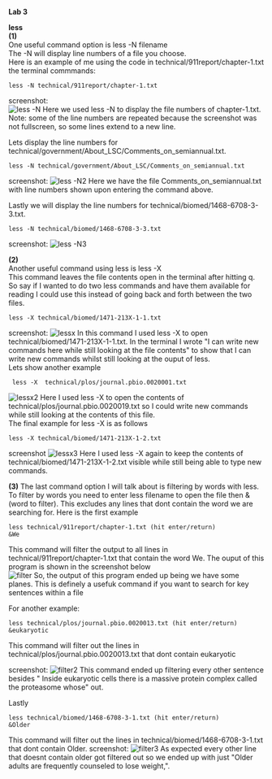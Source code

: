 **Lab 3** <br>

**less** <br>
**(1)** <br>
One useful command option is less -N filename <br>
The -N will display line numbers of a file you choose. <br>
Here is an example of me using the code in technical/911report/chapter-1.txt <br>
the terminal commmands: <br>
```
less -N technical/911report/chapter-1.txt
```
screenshot: <br>
![less -N](lessn.png)
Here we used less -N to display the file numbers of chapter-1.txt. Note: some of the line numbers are repeated because the screenshot was not fullscreen, so some lines extend to a new line.

Lets display the line numbers for technical/government/About_LSC/Comments_on_semiannual.txt. <br>
```
less -N technical/government/About_LSC/Comments_on_semiannual.txt
```
screenshot:
![less -N2](lessn2.png)
Here we have the file Comments_on_semiannual.txt with line numbers shown upon entering the command above. <br>

Lastly we will display the line numbers for technical/biomed/1468-6708-3-3.txt. <br>
```
less -N technical/biomed/1468-6708-3-3.txt 
```
screenshot:
![less -N3](lessn3.png)

**(2)** <br>
Another useful command using less is less -X <filename> <br>
This command leaves the file contents open in the terminal after hitting q. So say if I wanted to do two less commands and have them available for reading I could use this instead of going back and forth between the two files. <br>
```
less -X technical/biomed/1471-213X-1-1.txt
```
 screenshot:
  ![lessx](lessx.png)
  In this command I used less -X to open technical/biomed/1471-213X-1-1.txt.
 In the terminal I wrote "I can write new commands here while still looking at the
 file contents" to show that I can write new commands whilst still looking at the ouput of less. <br>
 Lets show another example
 ```
  less -X  technical/plos/journal.pbio.0020001.txt
 ```
   
 ![lessx2](lessx2.png)
  Here I used less -X to open the contents of technical/plos/journal.pbio.0020019.txt so I could write new commands while still looking at the contents of this file. <br>
  The final example for less -X is as follows <br>
 ```
 less -X technical/biomed/1471-213X-1-2.txt
 ```
 
  screenshot 
  ![lessx3](lessx3.png)
  Here I used less -X again to keep the contents of technical/biomed/1471-213X-1-2.txt visible while still being able to type new commands.
  
  
  
 
 **(3)**
 The last command option I will talk about is filtering by words with less. To filter by words you need to enter less filename to open the file then &(word to filter). This excludes any lines that dont contain the word we are searching for.
 Here is the first example
 ```
 less technical/911report/chapter-1.txt (hit enter/return)
 &We
 ``` 
 This command will filter the output to all lines in technical/911report/chapter-1.txt that contain the word We. 
 The ouput of this program is shown in the screenshot below <br> 
 ![filter](filter.png)
 So, the output of this program ended up being we have some planes. This is definely a usefuk command if you want to search for key sentences within a file <br>

 
 For another example:
 ```
 less technical/plos/journal.pbio.0020013.txt (hit enter/return)
 &eukaryotic 
 ```
 This command will filter out the lines in technical/plos/journal.pbio.0020013.txt that dont contain eukaryotic 
 
 screenshot:
  ![filter2](filter2.png)
 This command ended up filtering every other sentence besides " Inside eukaryotic cells there is a massive protein complex called the proteasome whose" out.
 
 Lastly 
 ```
less technical/biomed/1468-6708-3-1.txt (hit enter/return)
 &Older
 ```
  This command will filter out the lines in technical/biomed/1468-6708-3-1.txt that dont contain Older.
 screenshot:
  ![filter3](filter3.png)
 As expected every other line that doesnt contain older got filtered out so we ended up with just "Older adults are frequently counseled to lose weight,".
 
 
 
 

 



